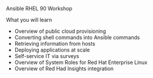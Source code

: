 Ansible RHEL 90 Workshop

What you will learn
* Overview of public cloud provisioning
* Converting shell commands into Ansible commands
* Retrieving information from hosts
* Deploying applications at scale
* Self-service IT via surveys
* Overview of System Roles for Red Hat Enterprise Linux
* Overview of Red Had Insights integration